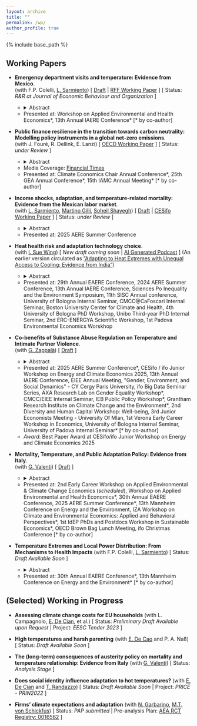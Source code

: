 ```yaml
---
layout: archive
title: ""
permalink: /wp/
author_profile: true
---
```


{% include base_path %}

## Working Papers

- **Emergency department visits and temperature: Evidence from Mexico**. <br/> 
(with F.P. Colelli, [L. Sarmiento](https://www.luissarmiento.com/)) [ [Draft](https://fpavanello.github.io/files/lsfcfp_tmpmorbidity.pdf) &#124; [RFF Working Paper](https://www.rff.org/publications/working-papers/emergency-department-visits-and-temperature-evidence-from-mexico/) ] [ Status: _R&R at Journal of Economic Behaviour and Organization_ ]
	- <details>
      <summary>Abstract</summary><p align="justify"> This paper estimates the impact of temperatures on emergency department visits using daily data from the universe of public hospitals in Mexico from 2008 to 2022. We find that cold temperatures decrease visits by up to 8.9% on the same day, while warm temperatures increase visits by as much as 3.6%. Using distributed lag models, we then show that cold temperatures can reduce visits for the next 30 days by up to 16.3%. For warm temperatures, contemporaneous and cumulative effects are similar (limited harvesting). These findings suggest that, unlike mortality, temperatures affect the demand for emergency services linearly. Leveraging the granularity of our dataset, we also document significant heterogeneities (e.g., higher sensitivity for children and teenagers) and relevant mechanisms like ecosystem dynamics and behavioral changes. Finally, we project that temperature-driven annual emergency department visits will increase by 0.24% by mid-century, resulting in an estimated increase of 92 million USD in annual medical expenditures in Mexico. </p></details>
  - <font size = ""> Presented at: Workshop on Applied Environmental and Health Economics*, 13th Annual IAERE Conference* [* by co-author] </font>   

- **Public finance resilience in the transition towards carbon neutrality: Modelling policy instruments in a global net-zero emissions**. <br/> 
(with J. Fouré, R. Dellink, E. Lanzi) [ [OECD Working Paper](https://www.oecd-ilibrary.org/environment/public-finance-resilience-in-the-transition-towards-carbon-neutrality_7f3275e0-en) ] [ Status: _under Review_ ]
  - <details>
      <summary>Abstract</summary><p align="justify"> This paper presents a detailed economic modelling analysis of public finance in the transition towards carbon neutrality. It outlines results from a Net-Zero Emission Ambition scenario, which reflects the ambition to achieve net-zero carbon dioxide emissions globally by mid-century, using a broad and regionspecific policy package that combines various policy instruments: carbon pricing, removal of fossil fuel support, regulations in the power sector, and other policies that stimulate investments by firms and households to reduce and decarbonise energy use. The analysis relies on the OECD global computable general equilibrium ENV-Linkages model. Results show that transitioning towards carbon neutrality is feasible when considering economic and fiscal consequences. The scenario achieves carbon neutrality while maintaining continued economic growth, despite a limited negative impact on global GDP and on public revenues. The fiscal effects reflect a tradeoff between instruments that increase public revenues (carbon pricing) or reduce public expenditures (fossil fuel subsidies removal), on the one hand, and more costly instruments (subsidies) and indirect effects (tax base erosion and changes in fiscal and economic structure) on the other hand. </p></details>
  - Media Coverage: [Financial Times](https://t.co/aip0DwlWXv) 
  - <font size = ""> Presented at: Climate Economics Chair Annual Conference*, 25th GEA Annual Conference*, 15th IAMC Annual Meeting* [* by co-author] </font>
  
- **Income shocks, adaptation, and temperature-related mortality: Evidence from the Mexican labor market**. <br/> 
(with [L. Sarmiento](https://www.luissarmiento.com/), [Martino Gilli](https://martinogilli.netlify.app/), [Soheil Shayegh](https://www.soheilsh.com/)) [ [Draft](https://fpavanello.github.io/files/mto.pdf) &#124; [CESifo Working Paper](https://www.cesifo.org/en/publications/2024/working-paper/income-shocks-adaptation-and-temperature-related-mortality-evidence) ] [ Status: _under Review_ ]
    - <details>
      <summary>Abstract</summary><p align="justify"> This paper examines the role of positive income shocks in helping workers adapt to extreme temperatures. We use daily temperature variations alongside the exogenous implementation of a wage and fiscal policy in Mexican municipalities along the US border to show that increased disposable income significantly reduces temperature-related mortality in treated areas. Exploring the mechanisms, we find that income gains increase households’ adaptive capacity, particularly through higher electricity expenditures and the purchase of electric heaters. Our findings provide causal estimates of how income influences the marginal effect of temperature on mortality and contribute to the debate on the effectiveness of climate-related redistribution policies. </p></details>
    - <font size = ""> Presented at: 2025 AERE Summer Conference </font>  

- **Heat health risk and adaptation technology choice**. <br/> 
(with [I. Sue Wing](https://people.bu.edu/isw/)) [ _New draft coming soon_ &#124; [AI Generated Podcast](https://fpavanello.github.io/files/jmp.wav) ] 
(An earlier version circulated as [”Adapting to Heat Extremes with Unequal Access to Cooling: Evidence from India”](https://fpavanello.github.io/files/fp_jmp.pdf))
   - <details> 
      <summary>Abstract</summary><p align="justify"> This paper investigates the consequences of inequality in heat adaptation, examining the effectiveness of alternative cooling technologies in mitigating mortality impacts from extreme heat in India for the period 2014-2019. Our empirical results highlight a critical trade-off in heat adaptation. While we find that the expensive air conditioning proves to be highly effective in reducing temperature-related mortality, its ownership and use remains low, predominantly limited to high-income cities. In contrast, many Indian households, including low-income ones, purchase and use cheaper evaporative coolers, which we estimate offer reduced protection against heat stress. We then suggest that the lower mitigating effect of coolers is due to their inability to both dealing with humidity and reducing indoor temperatures in all climatic conditions. </p></details> 
   - <font size = ""> Presented at: 29th Annual EAERE Conference, 2024 AERE Summer Conference, 13th Annual IAERE Conference, Sciences Po Inequality and the Environment Symposium, 11th SISC Annual conference, University of Bologna Internal Seminar, CMCC@CaFoscari Internal Seminar, Boston University Center for Climate and Health, 4th University of Bologna PhD Workshop, Unibo Third-year PhD Internal Seminar, 2nd ERC-ENERGYA Scientific Workshop, 1st Padova Environmental Economics Worskhop </font>    
	  
- **Co-benefits of Substance Abuse Regulation on Temperature and Intimate Partner Violence**. <br/> 
(with [G. Zappalà](https://guglielmozappala.github.io/)) [ [Draft](https://fpavanello.github.io/files/fp_gz_wp.pdf) ]
  - <details> 
      <summary>Abstract</summary><p align="justify"> Intimate Partner Violence (IPV) is a critical public health concern often linked to substance abuse. Environmental factors can exacerbate substance addiction and use, potentially leading to increased violence. Building on prior work showing that higher temperatures increase violent behavior, we investigate whether substance abuse regulations affect the relationship between temperature and IPV. Leveraging administrative data combined with random fluctuations in daily temperature the jurisdiction level in the United States, we document that an exogenous abuse-deterrent reformulation of opioids in 2010 significantly attenuates the temperature-IPV relationship in counties with higher initial rates of prescription opioid usage. Our main mechanism suggests an indirect reduction in the complementary use of other substances, particularly alcohol, during hot days. Our findings indicate that policies targeting substance abuse may have co-benefits in mitigating the adverse effects of temperature increases. </p></details>
  - <font size = ""> Presented at: 2025 AERE Summer Conference*, CESifo / ifo Junior Workshop on Energy and Climate Economics 2025, 13th Annual IAERE Conference, EIEE Annual Meeting, "Gender, Environment, and Social Dynamics" - CY Cergy Paris University, ifo Big Data Seminar Series, AXA Research Lab on Gender Equality Workshop*, CMCC/EIEE Internal Seminar, IEB Public Policy Workshop*, Grantham Research Institute on Climate Change and the Environment*, 2nd Diversity and Human Capital Workshop: Well-being, 3rd Junior Economists Meeting - University Of Mlan, 1st Verona Early Career Workshop in Economics, University of Bologna Internal Seminar, University of Padova Internal Seminar* [* by co-author] </font>	
  - _Award_: Best Paper Award at CESifo/ifo Junior Workshop on Energy and Climate Economics 2025 	  
	  
- **Mortality, Temperature, and Public Adaptation Policy: Evidence from Italy**. <br/> 
(with [G. Valenti](https://givalenti.github.io/)) [ [Draft](https://fpavanello.github.io/files/fp_gv_hhws.pdf) ]
  - <details>
      <summary>Abstract</summary><p align="justify"> In 2004, Italy introduced a national program to address heat-related health risks through public awareness campaigns, heatwave warning systems, and hospital protocols. Leveraging administrative mortality data, temperature variations, and the plausibly exogenous timing of the policy's rollout, this paper shows that the program mitigated the mortality impact of extreme heat (days at or above 30 °C) by more than 57%. Exploring the mechanisms, we find that the staggered implementation of the heat wave warning systems contributed to reducing excess mortality on days exceeding 30 °C in treated provinces. We further show that enhancing access to information is essential to achieving these mitigating effects. Our findings underscore the critical role of public adaptation policies that leverage information disclosure on the health risks associated with heat stress. </p></details>
  - <font size = ""> Presented at: 2nd Early Career Workshop on Applied Environmental & Climate Change Economics (_scheduled_), Workshop on Applied Environmental and Health Economics*, 30th Annual EAERE Conference, 2025 AERE Summer Conference*, 13th Mannheim Conference on Energy and the Environment, IZA Workshop on Climate and Environmental Economics: Applied and Behavioral Perspectives*, 1st IdEP PhDs and Postdocs Workshop in Sustainable Economics*, OECD Brown Bag Lunch Meeting, ifo Christmas Conference [* by co-author] </font>

- **Temperature Extremes and Local Power Distribution: From Mechanisms to Health Impacts** (with F.P. Colelli, [L. Sarmiento](https://www.luissarmiento.com/)) [ Status: _Draft Available Soon_ ]
  - <details>
      <summary>Abstract</summary><p align="justify">   This paper establishes a causal link between temperature, power distribution reliability, and mortality. Using daily municipal-level data from Mexico, we show that a single overload outage raises daily mortality rates by 0.04-0.24 deaths per 100,000 people in the following week. We estimate that 30 percent of overload outages result from heat shocks, increasing to nearly 80 percent during summer. Additionally, the temperature-outage relationship is significantly stronger in areas with higher adoption of energy-intensive appliances, such as air conditioning. These findings highlight the health risks associated with climate-driven grid stress, especially in developing regions with growing cooling demands. </p></details>
  - <font size = ""> Presented at: 30th Annual EAERE Conference*, 13th Mannheim Conference on Energy and the Environment* [* by co-author] </font>
      
## (Selected) Working in Progress

- **Assessing climate change costs for EU households** (with L. Campagnolo, [E. De Cian](https://www.unive.it/data/persone/5591358), et al.) [ Status: _Preliminary Draft Available upon Request_ &#124; Project: _EESC Tender 2023_ ]

- **High temperatures and harsh parenting** (with [E. De Cao](http://elisabettadecao.com/) and P. A. Naß) [ Status: _Draft Available Soon_ ]  

- **The (long-term) consequences of austerity policy on mortality and temperature relationship: Evidence from Italy** (with [G. Valenti](https://givalenti.github.io/)) [ Status: _Analysis Stage_ ]

- **Does social identity influence adaptation to hot temperatures?** (with [E. De Cian](https://www.unive.it/data/persone/5591358) and [T. Randazzo](https://sites.google.com/site/teresarandazzosite/)) [ Status: _Draft Available Soon_ &#124; Project: _PRICE - PRIN2022_ ]

- **Firms’ climate expectations and adaptation** (with [N. Garbarino](https://www.ifo.de/en/garbarino-n), [M.T. von Schickfus](https://sites.google.com/view/marietheres-vonschickfus/home)) [ Status: _PAP submitted_ &#124;  Pre-analysis Plan: [AEA RCT Registry: 0016562](https://www.socialscienceregistry.org/trials/16562) ]